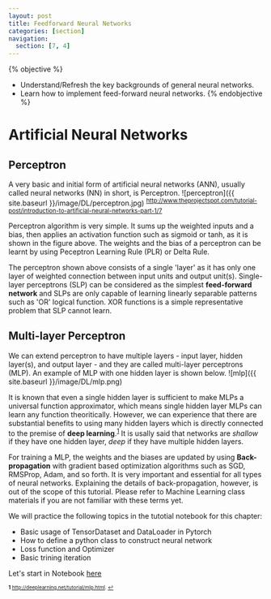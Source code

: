 ```yaml
---
layout: post
title: Feedforward Neural Networks
categories: [section]
navigation:
  section: [7, 4]
---
```

{% objective %}
- Understand/Refresh the key backgrounds of general neural networks.
- Learn how to implement feed-forward neural networks.
{% endobjective %}

# Artificial Neural Networks
## Perceptron
A very basic and initial form of artificial neural networks (ANN), usually called neural networks (NN) in short, is Perceptron.
![perceptron]({{ site.baseurl }}/image/DL/perceptron.jpg)
<sup> http://www.theprojectspot.com/tutorial-post/introduction-to-artificial-neural-networks-part-1/7 </sup>

Perceptron algorithm is very simple. It sums up the weighted inputs and a bias, then applies an activation function such as sigmoid or tanh, as it is shown in the figure above. The weights and the bias of a perceptron can be learnt by using Peceptron Learning Rule (PLR) or Delta Rule.

The perceptron shown above consists of a single 'layer' as it has only one layer of weighted connection between input units and output unit(s). Single-layer perceptrons (SLP) can be considered as the simplest **feed-forward network** and SLPs are only capable of learning linearly separable patterns such as 'OR' logical function. XOR functions is a simple representative problem that SLP cannot learn.

## Multi-layer Perceptron
We can extend perceptron to have multiple layers - input layer, hidden layer(s), and output layer - and they are called multi-layer perceptrons (MLP). An example of MLP with one hidden layer is shown below.
![mlp]({{ site.baseurl }}/image/DL/mlp.png)

It is known that even a single hidden layer is sufficient to make MLPs a universal function approximator, which means single hidden layer MLPs can learn any function theoritically. However, we can experience that there are substantial benefits to using many hidden layers which is directly connected to the premise of **deep learning**.<sup id="a1">[1](#f1)</sup> It is usally said that networks are *shallow* if they have one hidden layer, *deep* if they have multiple hidden layers. 

For training a MLP, the weights and the biases are updated by using **Back-propagation** with gradient based optimization algorithms such as SGD, RMSProp, Adam, and so forth. It is very important and essential for all types of neural networks. Explaining the details of back-propagation, however, is out of the scope of this tutorial. Please refer to Machine Learning class materials if you are not familiar with these terms yet.

We will practice the following topics in the tutotial notebook for this chapter:
* Basic usage of TensorDataset and DataLoader in Pytorch
* How to define a python class to construct neural network
* Loss function and Optimizer
* Basic trining iteration

Let's start in Notebook [here](https://github.com/ast0414/CSE6250BDH-LAB-DL/blob/master/1_FeedforwardNet.ipynb)

<sub><sup><b id="f1">1</b> http://deeplearning.net/tutorial/mlp.html. [↩](#a1)</sup></sub>